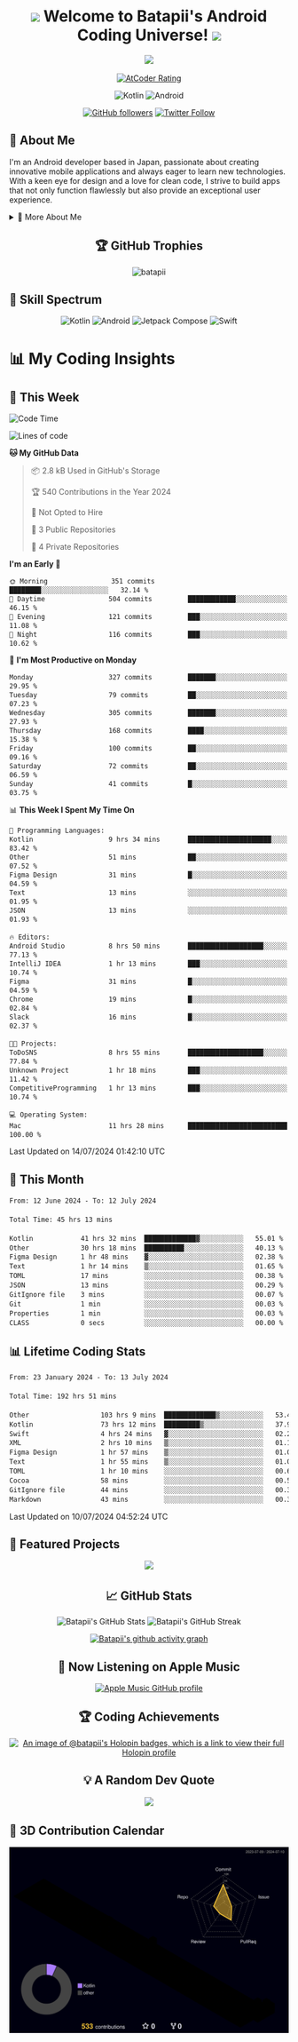 <h1 align="center">
  <img src="https://media.giphy.com/media/hvRJCLFzcasrR4ia7z/giphy.gif" width="28">
  Welcome to Batapii's Android Coding Universe!
  <img src="https://media.giphy.com/media/hvRJCLFzcasrR4ia7z/giphy.gif" width="28">
</h1>

<p align="center">
  <img src="https://readme-typing-svg.herokuapp.com/?lines=Android+Developer+in+Japan;Always%20learning%20new%20things&font=Fira%20Code&center=true&width=440&height=45&color=f75c7e&vCenter=true&size=22">
</p>

<div align="center">
  
[![AtCoder Rating](https://img.shields.io/endpoint?url=https%3A%2F%2Fatcoder-badges.now.sh%2Fapi%2Fatcoder%2Fjson%2Fbatapii3939)](https://atcoder.jp/users/batapii3939)

![Kotlin](https://img.shields.io/badge/Kotlin-★☆☆☆☆☆☆☆☆☆-brightgreen)
![Android](https://img.shields.io/badge/Android-★☆☆☆☆☆☆☆☆☆-brightgreen)

  
[![GitHub followers](https://img.shields.io/github/followers/batapii?style=social)](https://github.com/batapii)
[![Twitter Follow](https://img.shields.io/twitter/follow/batapii?style=social)](https://twitter.com/batapii3939)

</div>

## 🚀 About Me
I'm an Android developer based in Japan, passionate about creating innovative mobile applications and always eager to learn new technologies. With a keen eye for design and a love for clean code, I strive to build apps that not only function flawlessly but also provide an exceptional user experience.

<details>
<summary>🌟 More About Me</summary>

- 🔭 I'm currently working on revolutionizing mobile productivity apps
- 🌱 I'm currently learning Kotlin Multiplatform and Jetpack Compose
- 👯 I'm looking to collaborate on open-source Android projects
- 💬 Ask me about Android development, Kotlin, and mobile UX design
- ⚡ Fun fact: I can solve a Rubik's cube in under 2 minutes!

</details>

<h2 align="center">🏆 GitHub Trophies</h2>
<p align="center">
  <img src="https://github-profile-trophy.vercel.app/?username=batapii&theme=nord&column=7&no-frame=true&no-bg=true&rank=SECRET,SSS,SS,S,AAA,AA,A,B,C,?" alt="batapii" />
</p>

## 🌈 Skill Spectrum

<div align="center">

![Kotlin](https://img.shields.io/badge/Kotlin-0095D5?style=for-the-badge&logo=kotlin&logoColor=white)
![Android](https://img.shields.io/badge/Android-3DDC84?style=for-the-badge&logo=android&logoColor=white)
![Jetpack Compose](https://img.shields.io/badge/Jetpack%20Compose-4285F4?style=for-the-badge&logo=jetpackcompose&logoColor=white)
![Swift](https://img.shields.io/badge/Swift-FA7343?style=for-the-badge&logo=swift&logoColor=white)

</div>


# 📊 My Coding Insights

## 📅 This Week
<!--START_SECTION:waka-week-->
![Code Time](http://img.shields.io/badge/Code%20Time-192%20hrs%2057%20mins-blue)

![Lines of code](https://img.shields.io/badge/From%20Hello%20World%20I%27ve%20Written-79.9%20thousand%20lines%20of%20code-blue)

**🐱 My GitHub Data** 

> 📦 2.8 kB Used in GitHub's Storage 
 > 
> 🏆 540 Contributions in the Year 2024
 > 
> 🚫 Not Opted to Hire
 > 
> 📜 3 Public Repositories 
 > 
> 🔑 4 Private Repositories 
 > 
**I'm an Early 🐤** 

```text
🌞 Morning                351 commits         ████████░░░░░░░░░░░░░░░░░   32.14 % 
🌆 Daytime                504 commits         ████████████░░░░░░░░░░░░░   46.15 % 
🌃 Evening                121 commits         ███░░░░░░░░░░░░░░░░░░░░░░   11.08 % 
🌙 Night                  116 commits         ███░░░░░░░░░░░░░░░░░░░░░░   10.62 % 
```
📅 **I'm Most Productive on Monday** 

```text
Monday                   327 commits         ███████░░░░░░░░░░░░░░░░░░   29.95 % 
Tuesday                  79 commits          ██░░░░░░░░░░░░░░░░░░░░░░░   07.23 % 
Wednesday                305 commits         ███████░░░░░░░░░░░░░░░░░░   27.93 % 
Thursday                 168 commits         ████░░░░░░░░░░░░░░░░░░░░░   15.38 % 
Friday                   100 commits         ██░░░░░░░░░░░░░░░░░░░░░░░   09.16 % 
Saturday                 72 commits          ██░░░░░░░░░░░░░░░░░░░░░░░   06.59 % 
Sunday                   41 commits          █░░░░░░░░░░░░░░░░░░░░░░░░   03.75 % 
```


📊 **This Week I Spent My Time On** 

```text
💬 Programming Languages: 
Kotlin                   9 hrs 34 mins       █████████████████████░░░░   83.42 % 
Other                    51 mins             ██░░░░░░░░░░░░░░░░░░░░░░░   07.52 % 
Figma Design             31 mins             █░░░░░░░░░░░░░░░░░░░░░░░░   04.59 % 
Text                     13 mins             ░░░░░░░░░░░░░░░░░░░░░░░░░   01.95 % 
JSON                     13 mins             ░░░░░░░░░░░░░░░░░░░░░░░░░   01.93 % 

🔥 Editors: 
Android Studio           8 hrs 50 mins       ███████████████████░░░░░░   77.13 % 
IntelliJ IDEA            1 hr 13 mins        ███░░░░░░░░░░░░░░░░░░░░░░   10.74 % 
Figma                    31 mins             █░░░░░░░░░░░░░░░░░░░░░░░░   04.59 % 
Chrome                   19 mins             █░░░░░░░░░░░░░░░░░░░░░░░░   02.84 % 
Slack                    16 mins             █░░░░░░░░░░░░░░░░░░░░░░░░   02.37 % 

🐱‍💻 Projects: 
ToDoSNS                  8 hrs 55 mins       ███████████████████░░░░░░   77.84 % 
Unknown Project          1 hr 18 mins        ███░░░░░░░░░░░░░░░░░░░░░░   11.42 % 
CompetitiveProgramming   1 hr 13 mins        ███░░░░░░░░░░░░░░░░░░░░░░   10.74 % 

💻 Operating System: 
Mac                      11 hrs 28 mins      █████████████████████████   100.00 % 
```


 Last Updated on 14/07/2024 01:42:10 UTC
<!--END_SECTION:waka-week-->

## 📅 This Month
<!--START_SECTION:wakamonth-->

```txt
From: 12 June 2024 - To: 12 July 2024

Total Time: 45 hrs 13 mins

Kotlin            41 hrs 32 mins  █████████████▓░░░░░░░░░░░   55.01 %
Other             30 hrs 18 mins  ██████████░░░░░░░░░░░░░░░   40.13 %
Figma Design      1 hr 48 mins    ▓░░░░░░░░░░░░░░░░░░░░░░░░   02.38 %
Text              1 hr 14 mins    ▒░░░░░░░░░░░░░░░░░░░░░░░░   01.65 %
TOML              17 mins         ░░░░░░░░░░░░░░░░░░░░░░░░░   00.38 %
JSON              13 mins         ░░░░░░░░░░░░░░░░░░░░░░░░░   00.29 %
GitIgnore file    3 mins          ░░░░░░░░░░░░░░░░░░░░░░░░░   00.07 %
Git               1 min           ░░░░░░░░░░░░░░░░░░░░░░░░░   00.03 %
Properties        1 min           ░░░░░░░░░░░░░░░░░░░░░░░░░   00.03 %
CLASS             0 secs          ░░░░░░░░░░░░░░░░░░░░░░░░░   00.00 %
```

<!--END_SECTION:wakamonth-->

## 📊 Lifetime Coding Stats

<!--START_SECTION:wakaalltime-->

```txt
From: 23 January 2024 - To: 13 July 2024

Total Time: 192 hrs 51 mins

Other                  103 hrs 9 mins  █████████████▒░░░░░░░░░░░   53.49 %
Kotlin                 73 hrs 12 mins  █████████▒░░░░░░░░░░░░░░░   37.96 %
Swift                  4 hrs 24 mins   ▓░░░░░░░░░░░░░░░░░░░░░░░░   02.29 %
XML                    2 hrs 10 mins   ▒░░░░░░░░░░░░░░░░░░░░░░░░   01.13 %
Figma Design           1 hr 57 mins    ▒░░░░░░░░░░░░░░░░░░░░░░░░   01.02 %
Text                   1 hr 55 mins    ▒░░░░░░░░░░░░░░░░░░░░░░░░   01.00 %
TOML                   1 hr 10 mins    ░░░░░░░░░░░░░░░░░░░░░░░░░   00.61 %
Cocoa                  58 mins         ░░░░░░░░░░░░░░░░░░░░░░░░░   00.50 %
GitIgnore file         44 mins         ░░░░░░░░░░░░░░░░░░░░░░░░░   00.38 %
Markdown               43 mins         ░░░░░░░░░░░░░░░░░░░░░░░░░   00.37 %
```

<!--END_SECTION:wakaalltime-->

Last Updated on 10/07/2024 04:52:24 UTC

## 🌟 Featured Projects

<div align="center">
  <a href="https://github.com/batapii/ToDoSNS">
    <img src="https://github-readme-stats.vercel.app/api/pin/?username=batapii&repo=ToDoSNS&theme=radical" />
  </a>

## 📈 GitHub Stats

<div align="center">
  <img src="https://github-readme-stats.vercel.app/api?username=batapii&show_icons=true&theme=radical" alt="Batapii's GitHub Stats" />
  <img src="https://github-readme-streak-stats.herokuapp.com/?user=batapii&theme=radical" alt="Batapii's GitHub Streak" />
  
[![Batapii's github activity graph](https://github-readme-activity-graph.vercel.app/graph?username=batapii&theme=react-dark)](https://github.com/ashutosh00710/github-readme-activity-graph)
</div>

## 🎵 Now Listening on Apple Music

<div align="center">
  
[![Apple Music GitHub profile](https://music-profile.rayriffy.com/theme/dark.svg?uid=001005.6598667d2ffd4a10a4f429edd0ba24c4.1156)](https://github.com/rayriffy/apple-music-github-profile)

</div>


## 🏆 Coding Achievements

<div align="center">

[![An image of @batapii's Holopin badges, which is a link to view their full Holopin profile](https://holopin.me/batapii)](https://holopin.io/@batapii)

</div>

## 💡 A Random Dev Quote

<div align="center">

![](https://quotes-github-readme.vercel.app/api?type=horizontal&theme=radical)

</div>

</div>

## 🚀 3D Contribution Calendar

<div align="center">
  
![](./profile-3d-contrib/profile-night-rainbow.svg)

</div>
